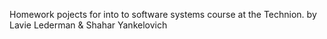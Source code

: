 Homework pojects for into to software systems course at the Technion.
by Lavie Lederman & Shahar Yankelovich
